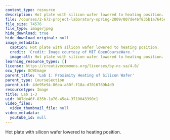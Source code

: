 ```yaml
---
content_type: resource
description: Hot plate with silicon wafer lowered to heating position.
file: /courses/2-672-project-laboratory-spring-2009/007de46f835b1a7645e43710043390c1_lab1-3.jpg
file_size: 74576
file_type: image/jpeg
hide_download: true
hide_download_original: null
image_metadata:
  caption: Hot plate with silicon wafer lowered to heating position.
  credit: 'Credit: Image courtesy of MIT OpenCourseWare.'
  image-alt: Hot plate with silicon wafer lowered to heating position.
learning_resource_types: []
license: https://creativecommons.org/licenses/by-nc-sa/4.0/
ocw_type: OCWImage
parent_title: 'Lab 1: Proximity Heating of Silicon Wafer'
parent_type: CourseSection
parent_uid: 4de95e94-86ea-a80f-f18a-d7016769b4d9
resourcetype: Image
title: Lab 1-3
uid: 007de46f-835b-1a76-45e4-3710043390c1
video_files:
  video_thumbnail_file: null
video_metadata:
  youtube_id: null
---
```

Hot plate with silicon wafer lowered to heating position.